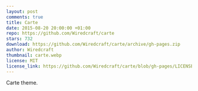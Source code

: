 ```yaml
---
layout: post
comments: true
title: Carte
date: 2015-08-20 20:00:00 +01:00
repo: https://github.com/Wiredcraft/carte
stars: 732
download: https://github.com/Wiredcraft/carte/archive/gh-pages.zip
author: Wiredcraft
thumbnail: carte.webp
license: MIT
license_link: https://github.com/Wiredcraft/carte/blob/gh-pages/LICENSE.md
---
```


Carte theme.
